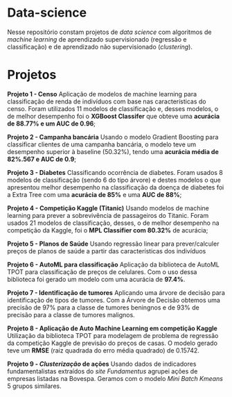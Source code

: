 # Data-science

Nesse repositório constam projetos de *data science* com algoritmos de *machine learning* de aprendizado supervisionado (regressão e classificação) e de aprendizado não supervisionado (*clustering*).

# Projetos

**Projeto 1 - Censo**
Aplicação de modelos de machine learning para classificação de renda de indivíduos com base nas características do censo. Foram utilizados 11 modelos de classificação e, desses modelos, o de melhor desempenho foi o **XGBoost Classifer** que obteve uma **acurácia de 88.77% e um AUC de 0.96**;

**Projeto 2 - Campanha bancária**
Usando o modelo Gradient Boosting para classificar clientes de uma campanha bancária, o modelo teve um desempenho superior à baseline (50.32%), tendo uma **acurácia média de 82%.567 e AUC de 0.9**;

**Projeto 3 - Diabetes**
Classificando ocorrência de diabetes. Foram usados 8 modelos de classificação (sendo 6 do tipo árvore) e destes modelos o que apresentou melhor desempenho na classificação da doença de diabetes foi a Extra Tree com uma **acurácia de 85%** e uma **AUC de 88%**;

**Projeto 4 - Competição Kaggle (Titanic)**
Usando modelos de machine learning para prever a sobrevivência de passageiros do Titanic. Foram usados 21 modelos de classificação, desses, o de melhor desempenho na competição da Kaggle, foi o **MPL Classifier com 80.32%** de  acurácia;

**Projeto 5 - Planos de Saúde**
Usando regressão linear para prever/calculer preços de planos de saúde a partir das características dos indivíduos

**Projeto 6 - AutoML para classificação**
Aplicação da biblioteca de AutoML TPOT para classificação de preços de celulares. Com o uso dessa biblioteca foi gerado um modelo com uma acurácia de **97.4%**.

**Projeto 7 - Identificação de tumores**
Aplicando uma árvore de decisão para identificação de tipos de tumores. Com a Árvore de Decisão obtemos uma precisão de 97% para a classe de tumores beningnos e de 93% de precisão para a classe de tumores malignos.

**Projeto 8 - Aplicação de Auto Machine Learning em competição Kaggle**
Utilização da biblioteca TPOT para modelagem de problema de regressão da competição Kaggle de previsão do preços de casas. O modelo gerado teve um **RMSE** (raiz quadrada do erro média quadrado) de 0.15742.

**Projeto 9 - *Clusterização* de ações**
Usando dados de indicadores fundamentalistas extraídos do *site Fundamentus* agrupei ações de empresas listadas na Bovespa. Geramos com o modelo *Mini Batch Kmeans* 5 grupos similares.
